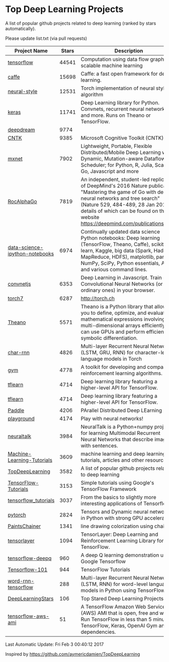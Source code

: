 # Top Deep Learning Projects
A list of popular github projects related to deep learning (ranked by stars automatically).

Please update list.txt (via pull requests)

| Project Name| Stars | Description 
| ------- | ------ | ------  
| [tensorflow](https://github.com/tensorflow/tensorflow) | 44541 | Computation using data flow graphs for scalable machine learning |  
| [caffe](https://github.com/BVLC/caffe) | 15698 | Caffe: a fast open framework for deep learning. |  
| [neural-style](https://github.com/jcjohnson/neural-style) | 12531 | Torch implementation of neural style algorithm |  
| [keras](https://github.com/fchollet/keras) | 11741 | Deep Learning library for Python. Convnets, recurrent neural networks, and more. Runs on Theano or TensorFlow. |  
| [deepdream](https://github.com/google/deepdream) | 9774 |  |  
| [CNTK](https://github.com/Microsoft/CNTK) | 9385 | Microsoft Cognitive Toolkit (CNTK) |  
| [mxnet](https://github.com/dmlc/mxnet) | 7902 | Lightweight, Portable, Flexible Distributed/Mobile Deep Learning with Dynamic, Mutation-aware Dataflow Dep Scheduler; for Python, R, Julia, Scala, Go, Javascript and more |  
| [RocAlphaGo](https://github.com/Rochester-NRT/RocAlphaGo) | 7819 | An independent, student-led replication of DeepMind's 2016 Nature publication, "Mastering the game of Go with deep neural networks and tree search" (Nature 529, 484-489, 28 Jan 2016), details of which can be found on their website https://deepmind.com/publications.html. |  
| [data-science-ipython-notebooks](https://github.com/donnemartin/data-science-ipython-notebooks) | 6974 | Continually updated data science Python notebooks: Deep learning (TensorFlow, Theano, Caffe), scikit-learn, Kaggle, big data (Spark, Hadoop MapReduce, HDFS), matplotlib, pandas, NumPy, SciPy, Python essentials, AWS, and various command lines. |  
| [convnetjs](https://github.com/karpathy/convnetjs) | 6353 | Deep Learning in Javascript. Train Convolutional Neural Networks (or ordinary ones) in your browser. |  
| [torch7](https://github.com/torch/torch7) | 6287 | http://torch.ch |  
| [Theano](https://github.com/Theano/Theano) | 5571 | Theano is a Python library that allows you to define, optimize, and evaluate mathematical expressions involving multi-dimensional arrays efficiently. It can use GPUs and perform efficient symbolic differentiation. |  
| [char-rnn](https://github.com/karpathy/char-rnn) | 4826 | Multi-layer Recurrent Neural Networks (LSTM, GRU, RNN) for character-level language models in Torch |  
| [gym](https://github.com/openai/gym) | 4778 | A toolkit for developing and comparing reinforcement learning algorithms. |  
| [tflearn](https://github.com/tflearn/tflearn) | 4714 | Deep learning library featuring a higher-level API for TensorFlow. |  
| [tflearn](https://github.com/tflearn/tflearn) | 4714 | Deep learning library featuring a higher-level API for TensorFlow. |  
| [Paddle](https://github.com/PaddlePaddle/Paddle) | 4206 | PArallel Distributed Deep LEarning |  
| [playground](https://github.com/tensorflow/playground) | 4174 | Play with neural networks! |  
| [neuraltalk](https://github.com/karpathy/neuraltalk) | 3984 | NeuralTalk is a Python+numpy project for learning Multimodal Recurrent Neural Networks that describe images with sentences. |  
| [Machine-Learning-Tutorials](https://github.com/ujjwalkarn/Machine-Learning-Tutorials) | 3609 | machine learning and deep learning tutorials, articles and other resources  |  
| [TopDeepLearning](https://github.com/aymericdamien/TopDeepLearning) | 3582 | A list of popular github projects related to deep learning |  
| [TensorFlow-Tutorials](https://github.com/nlintz/TensorFlow-Tutorials) | 3153 | Simple tutorials using Google's TensorFlow Framework |  
| [tensorflow_tutorials](https://github.com/pkmital/tensorflow_tutorials) | 3037 | From the basics to slightly more interesting applications of Tensorflow |  
| [pytorch](https://github.com/pytorch/pytorch) | 2824 | Tensors and Dynamic neural networks in Python  with strong GPU acceleration |  
| [PaintsChainer](https://github.com/pfnet/PaintsChainer) | 1341 | line drawing colorization using chainer |  
| [tensorlayer](https://github.com/zsdonghao/tensorlayer) | 1094 | TensorLayer: Deep Learning and Reinforcement Learning Library for TensorFlow. |  
| [tensorflow-deepq](https://github.com/nivwusquorum/tensorflow-deepq) | 960 | A deep Q learning demonstration using Google Tensorflow |  
| [Tensorflow-101](https://github.com/sjchoi86/Tensorflow-101) | 944 | TensorFlow Tutorials |  
| [word-rnn-tensorflow](https://github.com/hunkim/word-rnn-tensorflow) | 288 | Multi-layer Recurrent Neural Networks (LSTM, RNN) for word-level language models in Python using TensorFlow. |  
| [DeepLearningStars](https://github.com/hunkim/DeepLearningStars) | 106 | Top Stared Deep Learning Projects |  
| [tensorflow-aws-ami](https://github.com/ritchieng/tensorflow-aws-ami) | 51 | A TensorFlow Amazon Web Service (AWS) AMI that is open, free and works. Run TensorFlow in less than 5 minutes. TensorFlow, Keras, OpenAI Gym and all dependencies. |  

Last Automatic Update: Fri Feb  3 00:40:12 2017

Inspired by https://github.com/aymericdamien/TopDeepLearning
